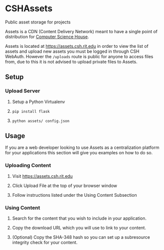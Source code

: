 # CSHAssets
Public asset storage for projects

Assets is a CDN (Content Delivery Network) meant to have a single point of
distribution for [Computer Science House](https://github.com/ComputerScienceHouse).

Assets is located at https://assets.csh.rit.edu in order to view the list of
assets and upload new assets you must be logged in through CSH WebAuth. However
the `/uploads` route is public for anyone to access files from, due to this it
is not advised to upload private files to Assets.

## Setup

### Upload Server

1. Setup a Python Virtualenv

2. `pip install flask`

3. `python assets/ config.json`

## Usage

If you are a web developer looking to use Assets as a centralization platform
for your applications this section will give you examples on how to do so.

### Uploading Content

1. Visit https://assets.csh.rit.edu

2. Click Upload File at the top of your browser window

3. Follow instructions listed under the Using Content Subsection

### Using Content

1. Search for the content that you wish to include in your application.

2. Copy the download URL which you will use to link to your content.

3. (Optional) Copy the SHA-348 hash so you can set up a subresource integrity
   check for your content.

